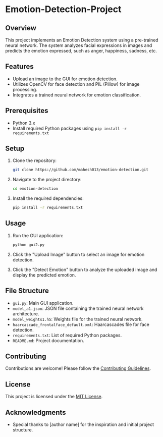 # Emotion-Detection-Project


## Overview

This project implements an Emotion Detection system using a pre-trained neural network. The system analyzes facial expressions in images and predicts the emotion expressed, such as anger, happiness, sadness, etc.

## Features

- Upload an image to the GUI for emotion detection.
- Utilizes OpenCV for face detection and PIL (Pillow) for image processing.
- Integrates a trained neural network for emotion classification.

## Prerequisites

- Python 3.x
- Install required Python packages using `pip install -r requirements.txt`

## Setup

1. Clone the repository:

    ```bash
    git clone https://github.com/mahesh013/emotion-detection.git
    ```

2. Navigate to the project directory:

    ```bash
    cd emotion-detection
    ```

3. Install the required dependencies:

    ```bash
    pip install -r requirements.txt
    ```

## Usage

1. Run the GUI application:

    ```bash
    python gui2.py
    ```

2. Click the "Upload Image" button to select an image for emotion detection.

3. Click the "Detect Emotion" button to analyze the uploaded image and display the predicted emotion.

## File Structure

- `gui.py`: Main GUI application.
- `model_a1.json`: JSON file containing the trained neural network architecture.
- `model_weights1.h5`: Weights file for the trained neural network.
- `haarcascade_frontalface_default.xml`: Haarcascades file for face detection.
- `requirements.txt`: List of required Python packages.
- `README.md`: Project documentation.

## Contributing

Contributions are welcome! Please follow the [Contributing Guidelines](CONTRIBUTING.md).

## License

This project is licensed under the [MIT License](LICENSE).

## Acknowledgments

- Special thanks to [author name] for the inspiration and initial project structure.

